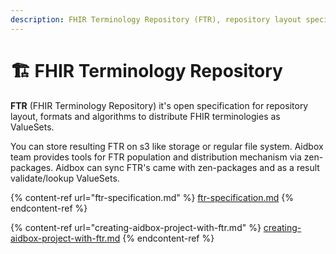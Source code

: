 ```yaml
---
description: FHIR Terminology Repository (FTR), repository layout specification, tools
---
```


# 🏗 FHIR Terminology Repository

**FTR** (FHIR Terminology Repository) it's open specification for repository layout, formats and algorithms to distribute FHIR terminologies as ValueSets.

You can store resulting FTR on s3 like storage or regular file system. Aidbox team provides tools for FTR population and distribution mechanism via zen-packages. Aidbox can sync FTR's came with zen-packages and as a result validate/lookup ValueSets.

{% content-ref url="ftr-specification.md" %}
[ftr-specification.md](ftr-specification.md)
{% endcontent-ref %}

{% content-ref url="creating-aidbox-project-with-ftr.md" %}
[creating-aidbox-project-with-ftr.md](creating-aidbox-project-with-ftr.md)
{% endcontent-ref %}
